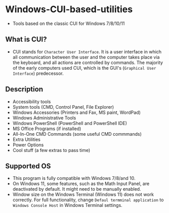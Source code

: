 # Windows-CUI-based-utilities
* Tools based on the classic CUI for Windows 7/8/10/11

## What is CUI?
* CUI stands for `Character User Interface`. It is a user interface in which all communication between the user and the computer takes place via the keyboard, and all actions are controlled by commands. The majority of the early computers used CUI, which is the GUI's (`Graphical User Interface`) predecessor.

## Description
* Accessibility tools 
* System tools (CMD, Control Panel, File Explorer)
* Windows Accessories (Printers and Fax, MS paint, WordPad)
* Windows Administrative Tools 
* Windows PowerShell (PowerShell and PowerShell IDE)
* MS Office Programs (if installed)
* All-In-One CMD Commands (some useful CMD commmands)
* Extra Utilities
* Power Options
* Cool stuff (a few extras to pass time)

## Supported OS
* This program is fully compatible with Windows 7/8/and 10. 
* On Windows 11, some features, such as the Math Input Panel, are deactivated by default. It might need to be manually enabled.
* Window size on the Windows Terminal (Windows 11) does not work correctly. For full functionality, change `Defaul termminal application` to `Windows Console Host` in Windows Terminal settings.
